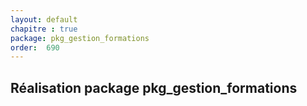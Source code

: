 ```yaml
---
layout: default
chapitre : true
package: pkg_gestion_formations
order:  690
---
```


## Réalisation package pkg_gestion_formations

